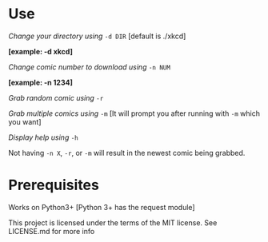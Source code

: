 # Use

*Change your directory using* `-d DIR` [default is ./xkcd]

**[example: -d xkcd]**


*Change comic number to download using* `-n NUM`

**[example: -n 1234]**


*Grab random comic using* `-r`


*Grab multiple comics using* `-m` [It will prompt you after running with `-m` 
which you want]


*Display help using* `-h`


Not having `-n X`, `-r`, or `-m` will result in the newest comic being grabbed.


# Prerequisites

Works on Python3+ [Python 3+ has the request module]


This project is licensed under the terms of the MIT license. See LICENSE.md for more info

